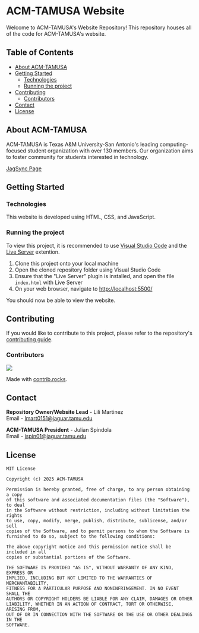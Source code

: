# ACM-TAMUSA Website
Welcome to ACM-TAMUSA's Website Repository! This repository houses all of the code for ACM-TAMUSA's website. 
## Table of Contents

- [About ACM-TAMUSA](#about-acm-tamusa)
- [Getting Started](#getting-started)
  - [Technologies](#technologies)
  - [Running the project](#running-the-project)
- [Contributing](#contributing)
  - [Contributors](#contributors)
- [Contact](#contact)
- [License](#license)

## About ACM-TAMUSA
ACM-TAMUSA is Texas A&M University-San Antonio's leading computing-focused student organization with over 130 members. Our organization aims to foster community for students interested in technology. 

[JagSync Page]()
## Getting Started
### Technologies
This website is developed using HTML, CSS, and JavaScript.
### Running the project
To view this project, it is recommended to use [Visual Studio Code](https://code.visualstudio.com/) and the [Live Server](https://marketplace.visualstudio.com/items?itemName=ritwickdey.LiveServer) extention.

1. Clone this project onto your local machine
2. Open the cloned repository folder using Visual Studio Code
3. Ensure that the "Live Server" plugin is installed, and open the file `index.html` with Live Server
4. On your web browser, navigate to [http://localhost:5500/](http://localhost:5500/)

You should now be able to view the website. 

## Contributing
If you would like to contribute to this project, please refer to the repository's [contributing guide]().
### Contributors
<a href="https://github.com/LiliMartinez23/acm/graphs/contributors">
  <img src="https://contrib.rocks/image?repo=LiliMartinez23/acm" />
</a>

Made with [contrib.rocks](https://contrib.rocks).
## Contact
**Repository Owner/Website Lead** - Lili Martinez <br /> Email - [lmart0151@jaguar.tamu.edu](mailto:lmart0151@jaguar.tamu.edu)


**ACM-TAMUSA President** - Julian Spindola <br /> Email - [jspin01@jaguar.tamu.edu](mailto:jspin01@jaguar.tamu.edu)

## License
```
MIT License

Copyright (c) 2025 ACM-TAMUSA

Permission is hereby granted, free of charge, to any person obtaining a copy
of this software and associated documentation files (the "Software"), to deal
in the Software without restriction, including without limitation the rights
to use, copy, modify, merge, publish, distribute, sublicense, and/or sell
copies of the Software, and to permit persons to whom the Software is
furnished to do so, subject to the following conditions:

The above copyright notice and this permission notice shall be included in all
copies or substantial portions of the Software.

THE SOFTWARE IS PROVIDED "AS IS", WITHOUT WARRANTY OF ANY KIND, EXPRESS OR
IMPLIED, INCLUDING BUT NOT LIMITED TO THE WARRANTIES OF MERCHANTABILITY,
FITNESS FOR A PARTICULAR PURPOSE AND NONINFRINGEMENT. IN NO EVENT SHALL THE
AUTHORS OR COPYRIGHT HOLDERS BE LIABLE FOR ANY CLAIM, DAMAGES OR OTHER
LIABILITY, WHETHER IN AN ACTION OF CONTRACT, TORT OR OTHERWISE, ARISING FROM,
OUT OF OR IN CONNECTION WITH THE SOFTWARE OR THE USE OR OTHER DEALINGS IN THE
SOFTWARE.
```
